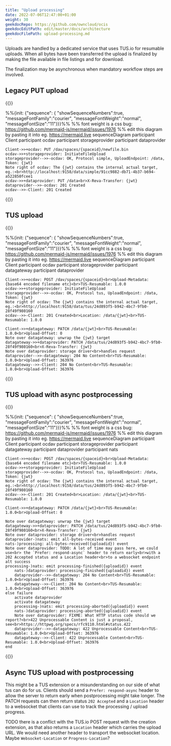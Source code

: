```yaml
---
title: "Upload processing"
date: 2022-07-06T12:47:00+01:00
weight: 30
geekdocRepo: https://github.com/owncloud/ocis
geekdocEditPath: edit/master/docs/architecture
geekdocFilePath: upload-processing.md
---
```


Uploads are handled by a dedicated service that uses TUS.io for resumable uploads. When all bytes have been transferred the upload is finalized by making the file available in file listings and for download.

The finalization may be asynchronous when mandatory workflow steps are involved.

## Legacy PUT upload

{{<mermaid class="text-center">}}

%%{init: {"sequence": { "showSequenceNumbers":true, "messageFontFamily":"courier", "messageFontWeight":"normal", "messageFontSize":"11"}}}%%
%% font weight is a css bug: https://github.com/mermaid-js/mermaid/issues/1976
%% edit this diagram by pasting it into eg. https://mermaid.live
sequenceDiagram
    participant Client
    participant ocdav
    participant storageprovider
    participant dataprovider

    Client->>+ocdav: PUT /dav/spaces/{spaceid}/newfile.bin
    ocdav->>+storageprovider: InitiateFileUpload
    storageprovider-->>-ocdav: OK, Protocol simple, UploadEndpoint: /data, Token: {jwt}
    Note right of ocdav: The {jwt} contains the internal actual target, eg.:<br>http://localhost:9158/data/simple/91cc9882-db71-4b37-b694-a522850fcee1
    ocdav->>+dataprovider: PUT /data<br>X-Reva-Transfer: {jwt}
    dataprovider-->>-ocdav: 201 Created
    ocdav-->>-Client: 201 Created

{{</mermaid>}}

## TUS upload

{{<mermaid class="text-center">}}

%%{init: {"sequence": { "showSequenceNumbers":true, "messageFontFamily":"courier", "messageFontWeight":"normal", "messageFontSize":"11"}}}%%
%% font weight is a css bug: https://github.com/mermaid-js/mermaid/issues/1976
%% edit this diagram by pasting it into eg. https://mermaid.live
sequenceDiagram
    participant Client
    participant ocdav
    participant storageprovider
    participant datagateway
    participant dataprovider


    Client->>+ocdav: POST /dav/spaces/{spaceid}<br>Upload-Metadata: {base64 encoded filename etc}<br>TUS-Resumable: 1.0.0
    ocdav->>+storageprovider: InitiateFileUpload
    storageprovider-->>-ocdav: OK, Protocol tus, UploadEndpoint: /data, Token: {jwt}
    Note right of ocdav: The {jwt} contains the internal actual target, eg.:<br>http://localhost:9158/data/tus/24d893f5-b942-4bc7-9fb0-28f49f980160
    ocdav-->>-Client: 201 Created<br>Location: /data/{jwt}<br>TUS-Resumable: 1.0.0

    Client->>+datagateway: PATCH /data/{jwt}<br>TUS-Resumable: 1.0.0<br>Upload-Offset: 0
    Note over datagateway: unwrap the {jwt} target
    datagateway->>+dataprovider: PATCH /data/tus/24d893f5-b942-4bc7-9fb0-28f49f980160<br>X-Reva-Transfer: {jwt}
    Note over dataprovider: storage driver<br>handles request
    dataprovider-->>-datagateway: 204 No Content<br>TUS-Resumable: 1.0.0<br>Upload-Offset: 363976
    datagateway-->>-Client: 204 No Content<br>TUS-Resumable: 1.0.0<br>Upload-Offset: 363976

{{</mermaid>}}


## TUS upload with async postprocessing



{{<mermaid class="text-center">}}

%%{init: {"sequence": { "showSequenceNumbers":true, "messageFontFamily":"courier", "messageFontWeight":"normal", "messageFontSize":"11"}}}%%
%% font weight is a css bug: https://github.com/mermaid-js/mermaid/issues/1976
%% edit this diagram by pasting it into eg. https://mermaid.live
sequenceDiagram
    participant Client
    participant ocdav
    participant storageprovider
    participant datagateway
    participant dataprovider
    participant nats


    Client->>+ocdav: POST /dav/spaces/{spaceid}<br>Upload-Metadata: {base64 encoded filename etc}<br>TUS-Resumable: 1.0.0
    ocdav->>+storageprovider: InitiateFileUpload
    storageprovider-->>-ocdav: OK, Protocol tus, UploadEndpoint: /data, Token: {jwt}
    Note right of ocdav: The {jwt} contains the internal actual target, eg.:<br>http://localhost:9158/data/tus/24d893f5-b942-4bc7-9fb0-28f49f980160
    ocdav-->>-Client: 201 Created<br>Location: /data/{jwt}<br>TUS-Resumable: 1.0.0

    Client->>+datagateway: PATCH /data/{jwt}<br>TUS-Resumable: 1.0.0<br>Upload-Offset: 0

    Note over datagateway: unwrap the {jwt} target
    datagateway->>+dataprovider: PATCH /data/tus/24d893f5-b942-4bc7-9fb0-28f49f980160<br>X-Reva-Transfer: {jwt}
    Note over dataprovider: storage driver<br>handles request
    dataprovider-)nats: emit all-bytes-received event
    nats-)processing: all-bytes-received({uploadid}) event
    Note over dataprovider: TODO: A lot of time may pass here, we could use<br> the `Prefer: respond-async` header to return early<br>with a 202 Accepted status and a Location header<br>to a websocket endpoint
    alt success
    processing-)nats: emit processing-finished({uploadid}) event
        nats-)dataprovider: processing-finished({uploadid}) event
        dataprovider-->>-datagateway: 204 No Content<br>TUS-Resumable: 1.0.0<br>Upload-Offset: 363976
        datagateway-->>-Client: 204 No Content<br>TUS-Resumable: 1.0.0<br>Upload-Offset: 363976
    else failure
        activate dataprovider
        activate datagateway
        processing-)nats: emit processing-aborted({uploadid}) event
        nats-)dataprovider: processing-aborted({uploadid}) event
        Note over dataprovider: FIXME: What HTTP status code should we report?<br>422 Unprocessable Content is just a proposal, see<br>https://httpwg.org/specs/rfc9110.html#status.422
        dataprovider-->>-datagateway: 422 Unprocessable Content<br>TUS-Resumable: 1.0.0<br>Upload-Offset: 363976
        datagateway-->>-Client: 422 Unprocessable Content<br>TUS-Resumable: 1.0.0<br>Upload-Offset: 363976
    end

{{</mermaid>}}


## Async TUS upload with postprocessing
This might be a TUS extension or a misunderstanding on our side of what tus can do for us. Clients should send a `Prefer: respond-async` header to allow the server to return early when postprocessing might take longer. The PATCH requests can then return status `202 Accepted` and a `Location` header to a websocket that clients can use to track the processing / upload progress.

TODO there is a conflict with the TUS.io POST request with the creation extension, as that also returns a `Location` header which carries the upload URL. We would need another header to transport the websocket location. Maybe `Websocket-Location` or `Progress-Location`?
